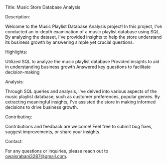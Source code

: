Title: Music Store Database Analysis


Description:

Welcome to the Music Playlist Database Analysis project!
In this project, I've conducted an in-depth examination of a music playlist database using SQL.
By analyzing the dataset, I've provided insights to help the store understand its business growth by answering simple yet crucial questions.


Highlights:

Utilized SQL to analyze the music playlist database
Provided insights to aid in understanding business growth
Answered key questions to facilitate decision-making


Analysis:

Through SQL queries and analysis, I've delved into various aspects of the music playlist database, such as customer preferences, popular genres.
By extracting meaningful insights, I've assisted the store in making informed decisions to drive business growth.


Contributing:

Contributions and feedback are welcome! 
Feel free to submit bug fixes, suggest improvements, or share your insights.


Contact:

For any questions or inquiries, please reach out to owaisrabani3287@gmail.com.


